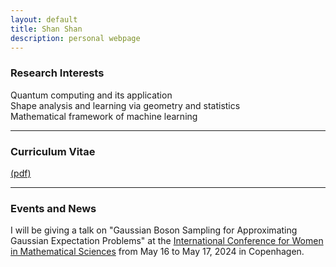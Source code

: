 ```yaml
---
layout: default
title: Shan Shan
description: personal webpage
---
```


### Research Interests 
Quantum computing and its application <br />
Shape analysis and learning via geometry and statistics <br />
Mathematical framework of machine learning
<hr />

### Curriculum Vitae 
[(pdf)](../CV/cv.pdf)
<hr />	

### Events and News
I will be giving a talk on "Gaussian Boson Sampling for Approximating Gaussian Expectation Problems" at the [International Conference for Women in Mathematical Sciences](https://www.math.ku.dk/english/calendar/events/women-in-math/) from May 16 to May 17, 2024 in Copenhagen. 
 
<br />
<br />
<br />
<br />
<br />
        
